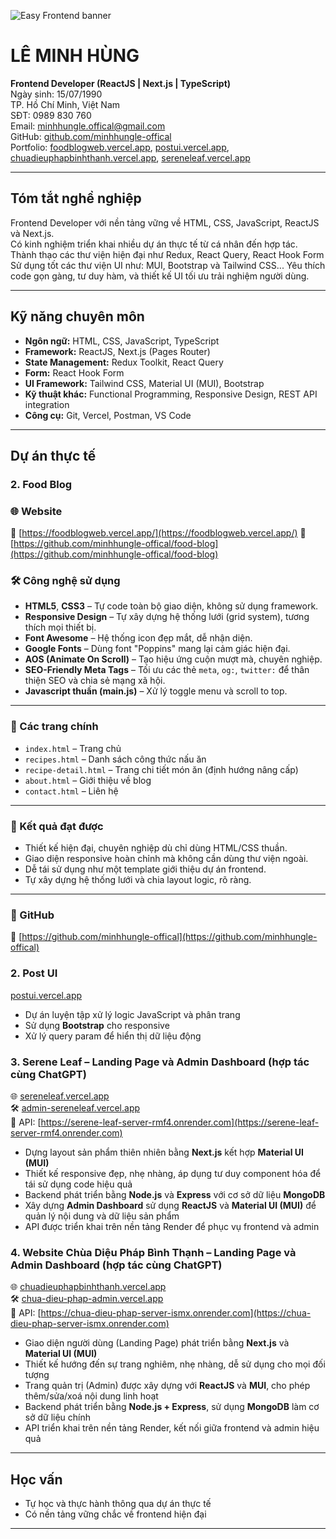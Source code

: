 ![Easy Frontend banner](https://images.unsplash.com/photo-1467232004584-a241de8bcf5d?ixlib=rb-1.2.1&ixid=MnwxMjA3fDB8MHxwaG90by1wYWdlfHx8fGVufDB8fHx8&auto=format&fit=crop&w=1469&q=80)

# LÊ MINH HÙNG  
**Frontend Developer (ReactJS | Next.js | TypeScript)**  
Ngày sinh: 15/07/1990  
TP. Hồ Chí Minh, Việt Nam  
SĐT: 0989 830 760  
Email: minhhungle.offical@gmail.com  
GitHub: [github.com/minhhungle-offical](https://github.com/minhhungle-offical)  
Portfolio: [foodblogweb.vercel.app](https://foodblogweb.vercel.app/), [postui.vercel.app](https://postui.vercel.app/?_page=1&_limit=6), [chuadieuphapbinhthanh.vercel.app](https://chuadieuphapbinhthanh.vercel.app), [sereneleaf.vercel.app](https://sereneleaf.vercel.app/)

---

## Tóm tắt nghề nghiệp  
Frontend Developer với nền tảng vững về HTML, CSS, JavaScript, ReactJS và Next.js.  
Có kinh nghiệm triển khai nhiều dự án thực tế từ cá nhân đến hợp tác.  
Thành thạo các thư viện hiện đại như Redux, React Query, React Hook Form
Sử dụng tốt các thư viện UI như: MUI, Bootstrap và Tailwind CSS... 
Yêu thích code gọn gàng, tư duy hàm, và thiết kế UI tối ưu trải nghiệm người dùng.

---

## Kỹ năng chuyên môn  
- **Ngôn ngữ:** HTML, CSS, JavaScript, TypeScript  
- **Framework:** ReactJS, Next.js (Pages Router)  
- **State Management:** Redux Toolkit, React Query  
- **Form:** React Hook Form  
- **UI Framework:** Tailwind CSS, Material UI (MUI), Bootstrap  
- **Kỹ thuật khác:** Functional Programming, Responsive Design, REST API integration  
- **Công cụ:** Git, Vercel, Postman, VS Code  

---

## Dự án thực tế

### 2. Food Blog

### 🌐 Website

🔗 [https://foodblogweb.vercel.app/](https://foodblogweb.vercel.app/)
🔗 [https://github.com/minhhungle-offical/food-blog](https://github.com/minhhungle-offical/food-blog)

### 🛠️ Công nghệ sử dụng

- **HTML5**, **CSS3** – Tự code toàn bộ giao diện, không sử dụng framework.
- **Responsive Design** – Tự xây dựng hệ thống lưới (grid system), tương thích mọi thiết bị.
- **Font Awesome** – Hệ thống icon đẹp mắt, dễ nhận diện.
- **Google Fonts** – Dùng font "Poppins" mang lại cảm giác hiện đại.
- **AOS (Animate On Scroll)** – Tạo hiệu ứng cuộn mượt mà, chuyên nghiệp.
- **SEO-Friendly Meta Tags** – Tối ưu các thẻ `meta`, `og:`, `twitter:` để thân thiện SEO và chia sẻ mạng xã hội.
- **Javascript thuần (main.js)** – Xử lý toggle menu và scroll to top.

---

### 📄 Các trang chính

- `index.html` – Trang chủ
- `recipes.html` – Danh sách công thức nấu ăn
- `recipe-detail.html` – Trang chi tiết món ăn (định hướng nâng cấp)
- `about.html` – Giới thiệu về blog
- `contact.html` – Liên hệ

---

### 🎯 Kết quả đạt được

- Thiết kế hiện đại, chuyên nghiệp dù chỉ dùng HTML/CSS thuần.
- Giao diện responsive hoàn chỉnh mà không cần dùng thư viện ngoài.
- Dễ tái sử dụng như một template giới thiệu dự án frontend.
- Tự xây dựng hệ thống lưới và chia layout logic, rõ ràng.

---

### 🔗 GitHub

📂 [https://github.com/minhhungle-offical](https://github.com/minhhungle-offical)


### 2. Post UI  
[postui.vercel.app](https://postui.vercel.app/?_page=1&_limit=6)  
- Dự án luyện tập xử lý logic JavaScript và phân trang  
- Sử dụng **Bootstrap** cho responsive  
- Xử lý query param để hiển thị dữ liệu động


### 3. Serene Leaf – Landing Page và Admin Dashboard (hợp tác cùng ChatGPT)  
🌐 [sereneleaf.vercel.app](https://sereneleaf.vercel.app)  
🛠️ [admin-sereneleaf.vercel.app](https://admin-sereneleaf.vercel.app/)  
🔗 API: [https://serene-leaf-server-rmf4.onrender.com](https://serene-leaf-server-rmf4.onrender.com)

- Dựng layout sản phẩm thiên nhiên bằng **Next.js** kết hợp **Material UI (MUI)**  
- Thiết kế responsive đẹp, nhẹ nhàng, áp dụng tư duy component hóa để tái sử dụng code hiệu quả  
- Backend phát triển bằng **Node.js** và **Express** với cơ sở dữ liệu **MongoDB**  
- Xây dựng **Admin Dashboard** sử dụng **ReactJS** và **Material UI (MUI)** để quản lý nội dung và dữ liệu sản phẩm  
- API được triển khai trên nền tảng Render để phục vụ frontend và admin 

### 4. Website Chùa Diệu Pháp Bình Thạnh – Landing Page và Admin Dashboard (hợp tác cùng ChatGPT)  
🌐 [chuadieuphapbinhthanh.vercel.app](https://chuadieuphapbinhthanh.vercel.app/)  
🛠️ [chua-dieu-phap-admin.vercel.app](https://chua-dieu-phap-admin.vercel.app/)  
🔗 API: [https://chua-dieu-phap-server-ismx.onrender.com](https://chua-dieu-phap-server-ismx.onrender.com)

- Giao diện người dùng (Landing Page) phát triển bằng **Next.js** và **Material UI (MUI)**  
- Thiết kế hướng đến sự trang nghiêm, nhẹ nhàng, dễ sử dụng cho mọi đối tượng  
- Trang quản trị (Admin) được xây dựng với **ReactJS** và **MUI**, cho phép thêm/sửa/xoá nội dung linh hoạt  
- Backend phát triển bằng **Node.js + Express**, sử dụng **MongoDB** làm cơ sở dữ liệu chính  
- API triển khai trên nền tảng Render, kết nối giữa frontend và admin hiệu quả 

---

## Học vấn  
- Tự học và thực hành thông qua dự án thực tế  
- Có nền tảng vững chắc về frontend hiện đại  

---

